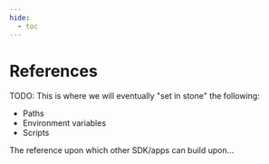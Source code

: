 ```yaml
---
hide:
  - toc
---
```

# References
TODO: This is where we will eventually "set in stone" the following:

* Paths
* Environment variables
* Scripts

The reference upon which other SDK/apps can build upon...